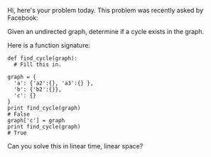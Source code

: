 Hi, here's your problem today. This problem was recently asked by Facebook:

Given an undirected graph, determine if a cycle exists in the graph.

Here is a function signature:
```
def find_cycle(graph):
  # Fill this in.

graph = {
  'a': {'a2':{}, 'a3':{} },
  'b': {'b2':{}},
  'c': {}
}
print find_cycle(graph)
# False
graph['c'] = graph
print find_cycle(graph)
# True
```
Can you solve this in linear time, linear space?